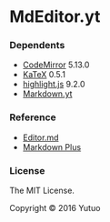 # MdEditor.yt



### Dependents

* [CodeMirror](https://github.com/codemirror/codemirror) 5.13.0
* [KaTeX](https://github.com/Khan/KaTeX) 0.5.1
* [highlight.js](https://github.com/isagalaev/highlight.js) 9.2.0
* [Markdown.yt](https://github.com/yutuo/markdown.yt)

### Reference

* [Editor.md](https://github.com/pandao/editor.md)
* [Markdown Plus](https://github.com/tylingsoft/markdown-plus)

### License

The MIT License.

Copyright &copy; 2016 Yutuo
